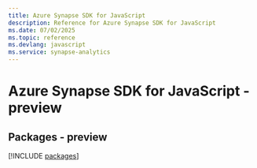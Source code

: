 ```yaml
---
title: Azure Synapse SDK for JavaScript
description: Reference for Azure Synapse SDK for JavaScript
ms.date: 07/02/2025
ms.topic: reference
ms.devlang: javascript
ms.service: synapse-analytics
---
```

# Azure Synapse SDK for JavaScript - preview
## Packages - preview
[!INCLUDE [packages](synapse-index.md)]